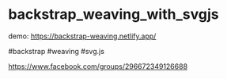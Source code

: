 # backstrap_weaving_with_svgjs

demo: https://backstrap-weaving.netlify.app/

#backstrap #weaving #svg.js

https://www.facebook.com/groups/296672349126688
